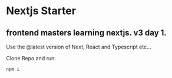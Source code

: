 # Nextjs Starter

## frontend masters learning nextjs. v3 day 1.

Use the @latest version of Next, React and Typescript etc...

Clone Repo and run:

```bash
npm i
```
